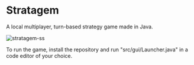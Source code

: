 # Stratagem

A local multiplayer, turn-based strategy game made in Java.

![stratagem-ss](https://github.com/user-attachments/assets/3c5c1bd7-4052-4d63-afd4-a7823cf3b59c)

To run the game, install the repository and run "src/gui/Launcher.java" in a code editor of your choice.
